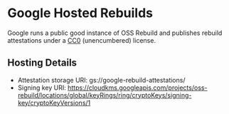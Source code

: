 # Google Hosted Rebuilds

Google runs a public good instance of OSS Rebuild and publishes rebuild
attestations under a [CC0](https://creativecommons.org/public-domain/cc0/)
(unencumbered) license.

## Hosting Details

*   Attestation storage URI: gs://google-rebuild-attestations/
*   Signing key URI:
    https://cloudkms.googleapis.com/projects/oss-rebuild/locations/global/keyRings/ring/cryptoKeys/signing-key/cryptoKeyVersions/1
